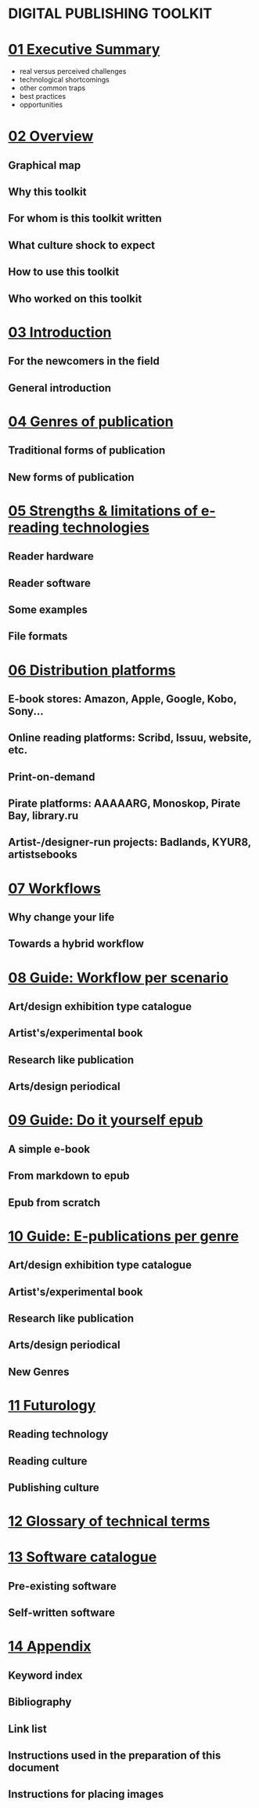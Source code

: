 DIGITAL PUBLISHING TOOLKIT
===========================

<!-- have a closer look at the order of genres in 04, 09 -->

# [01 Executive Summary](docs/01_executive_summary.html)
<!--400 words, Florian, sprint-->

- real versus perceived challenges
- technological shortcomings 
- other common traps
- best practices
- opportunities

# [02 Overview](docs/02_overview.html) <!--Margreet will work out, max 800 words-->

## Graphical map <!-- what should this be/contain?-->
## Why this toolkit
## For whom is this toolkit written
## What culture shock to expect <!--Input required Florian-->
## How to use this toolkit
## Who worked on this toolkit

# [03 Introduction](docs/03_introduction.html)<!--2000 words-->

## For the newcomers in the field
## General introduction <!-- Joost-->
 
# [04 Genres of publication](docs/04_genres_of_publications.html) <!--Pia-->
<!--first sketch/notes during sprint-->

## Traditional forms of publication
## New forms of publication

# [05 Strengths & limitations of e-reading technologies ](docs/05_strengths_limitations.html)

## Reader hardware <!--Marc -->
## Reader software <!--Marc  -->
## Some examples
## File formats 

# [06 Distribution platforms](docs/06_distribution_platforms.html) <!--Marc-->

## E-book stores: Amazon, Apple, Google, Kobo, Sony... <!--todo-->
## Online reading platforms: Scribd, Issuu, website, etc. <!--Miriam-->
## Print-on-demand <!--Miriam-->
## Pirate platforms: AAAAARG, Monoskop, Pirate Bay, library.ru <!--Florian-->
## Artist-/designer-run projects: Badlands, KYUR8, artistsebooks <!--Florian-->

# [07 Workflows](docs/07_workflows.html) <!--2500 words, small executive summary of the guide. How to organize your work. Start with image Arjen de Jong-->

## Why change your life <!-- todo -->
## Towards a hybrid workflow 

# [08 Guide: Workflow per scenario](docs/08_guide_workflow.html) <!-- Miriam maakt begin -->

## Art/design exhibition type catalogue <!--4000 words-->
## Artist's/experimental book <!--less oriented from publishers perspective. Loes might have a proposal. //1000 words //Florian-->
## Research like publication <!-- INC example, Miriam maakt begin, 4000 words -->
## Arts/design periodical <!--To do -->

# [09 Guide: Do it yourself epub](docs/09_guide_DIY.html) 

## A simple e-book <!--example Manifesto, El Lissitzky, 4000 words -->
## From markdown to epub <!-- Michael--> 
## Epub from scratch <!-- Mark-->

# [10 Guide: E-publications per genre](docs/10_guide_genres.html)

## Art/design exhibition type catalogue <!--4000 words-->
## Artist's/experimental book <!--less oriented from publishers perspective. Loes might have a proposal. //1000 words //Florian-->
## Research like publication <!-- INC example, Miriam maakt begin, 4000 words -->
## Arts/design periodical <!--To do -->
## New Genres

# [11 Futurology](docs/11_futurology.html) <!--2000 words-->

## Reading technology 
## Reading culture 
## Publishing culture


# [12 Glossary of technical terms](docs/12_glossary.html) <!--Loes & Joost -->

# [13 Software catalogue](docs/13_software.html) <!--Michael -->

## Pre-existing software
## Self-written software

# [14 Appendix](docs/14_appendix.html)

## Keyword index 
## Bibliography 
## Link list <!--mirrored linking -->
## Instructions used in the preparation of this document
<!-- Does this become a part of the final publication as appendix? -->
## Instructions for placing images